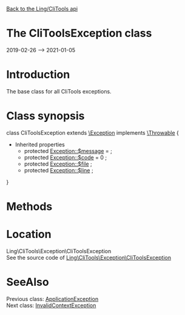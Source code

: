 [Back to the Ling/CliTools api](https://github.com/lingtalfi/CliTools/blob/master/doc/api/Ling/CliTools.md)



The CliToolsException class
================
2019-02-26 --> 2021-01-05






Introduction
============

The base class for all CliTools exceptions.



Class synopsis
==============


class <span class="pl-k">CliToolsException</span> extends [\Exception](http://php.net/manual/en/class.exception.php) implements [\Throwable](http://php.net/manual/en/class.throwable.php) {

- Inherited properties
    - protected  [Exception::$message](#property-message) =  ;
    - protected  [Exception::$code](#property-code) = 0 ;
    - protected  [Exception::$file](#property-file) ;
    - protected  [Exception::$line](#property-line) ;

}






Methods
==============






Location
=============
Ling\CliTools\Exception\CliToolsException<br>
See the source code of [Ling\CliTools\Exception\CliToolsException](https://github.com/lingtalfi/CliTools/blob/master/Exception/CliToolsException.php)



SeeAlso
==============
Previous class: [ApplicationException](https://github.com/lingtalfi/CliTools/blob/master/doc/api/Ling/CliTools/Exception/ApplicationException.md)<br>Next class: [InvalidContextException](https://github.com/lingtalfi/CliTools/blob/master/doc/api/Ling/CliTools/Exception/InvalidContextException.md)<br>
